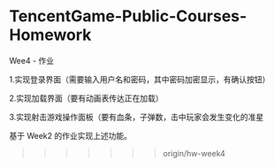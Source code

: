 # TencentGame-Public-Courses-Homework

Wee4 - 作业

1.实现登录界面（需要输入用户名和密码，其中密码加密显示，有确认按钮）

2.实现加载界面（要有动画表传达正在加载）

3.实现射击游戏操作面板（要有血条，子弹数，击中玩家会发生变化的准星

基于 Week2 的作业实现上述功能。
>>>>>>> origin/hw-week4
